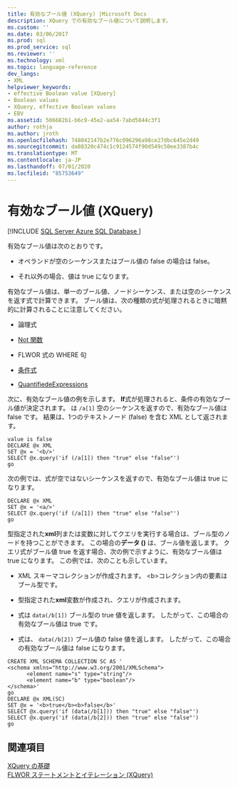 ```yaml
---
title: 有効なブール値 (XQuery) |Microsoft Docs
description: XQuery での有効なブール値について説明します。
ms.custom: ''
ms.date: 03/06/2017
ms.prod: sql
ms.prod_service: sql
ms.reviewer: ''
ms.technology: xml
ms.topic: language-reference
dev_langs:
- XML
helpviewer_keywords:
- effective Boolean value [XQuery]
- Boolean values
- XQuery, effective Boolean values
- EBV
ms.assetid: 506682b1-b6c9-45e2-aa54-7abd5844c3f1
author: rothja
ms.author: jroth
ms.openlocfilehash: 748042147b2e776c096296a98ce27dbc645e2d49
ms.sourcegitcommit: da88320c474c1c9124574f90d549c50ee3387b4c
ms.translationtype: MT
ms.contentlocale: ja-JP
ms.lasthandoff: 07/01/2020
ms.locfileid: "85753649"
---
```

# <a name="effective-boolean-value-xquery"></a>有効なブール値 (XQuery)
[!INCLUDE [SQL Server Azure SQL Database ](../includes/applies-to-version/sqlserver.md)]

  有効なブール値は次のとおりです。  
  
-   オペランドが空のシーケンスまたはブール値の false の場合は false。  
  
-   それ以外の場合、値は true になります。  
  
 有効なブール値は、単一のブール値、ノードシーケンス、または空のシーケンスを返す式で計算できます。 ブール値は、次の種類の式が処理されるときに暗黙的に計算されることに注意してください。  
  
-   論理式  
  
-   [Not 関数](../xquery/functions-on-boolean-values-not-function.md)  
  
-   FLWOR 式の WHERE 句  
  
-   [条件式](../xquery/conditional-expressions-xquery.md)  
  
-   [QuantifiedeExpressions](../xquery/quantified-expressions-xquery.md)  
  
 次に、有効なブール値の例を示します。 **If**式が処理されると、条件の有効なブール値が決定されます。 は `/a[1]` 空のシーケンスを返すので、有効なブール値は false です。 結果は、1つのテキストノード (false) を含む XML として返されます。  
  
```  
value is false  
DECLARE @x XML  
SET @x = '<b/>'  
SELECT @x.query('if (/a[1]) then "true" else "false"')  
go  
```  
  
 次の例では、式が空ではないシーケンスを返すので、有効なブール値は true になります。  
  
```  
DECLARE @x XML  
SET @x = '<a/>'  
SELECT @x.query('if (/a[1]) then "true" else "false"')  
go  
```  
  
 型指定された**xml**列または変数に対してクエリを実行する場合は、ブール型のノードを持つことができます。 この場合の**データ ()** は、ブール値を返します。 クエリ式がブール値 true を返す場合、次の例で示すように、有効なブール値は true になります。 この例では、次のことも示しています。  
  
-   XML スキーマコレクションが作成されます。 \<b>コレクション内の要素はブール型です。  
  
-   型指定された**xml**変数が作成され、クエリが作成されます。  
  
-   式は `data(/b[1])` ブール型の true 値を返します。 したがって、この場合の有効なブール値は true です。  
  
-   式は、 `data(/b[2])` ブール値の false 値を返します。 したがって、この場合の有効なブール値は false になります。  
  
```  
CREATE XML SCHEMA COLLECTION SC AS '  
<schema xmlns="http://www.w3.org/2001/XMLSchema">  
      <element name="s" type="string"/>  
      <element name="b" type="boolean"/>  
</schema>'  
go  
DECLARE @x XML(SC)  
SET @x = '<b>true</b><b>false</b>'  
SELECT @x.query('if (data(/b[1])) then "true" else "false"')  
SELECT @x.query('if (data(/b[2])) then "true" else "false"')  
go  
```  
  
## <a name="see-also"></a>関連項目  
 [XQuery の基礎](../xquery/xquery-basics.md)   
 [FLWOR ステートメントとイテレーション &#40;XQuery&#41;](../xquery/flwor-statement-and-iteration-xquery.md)  
  
  
